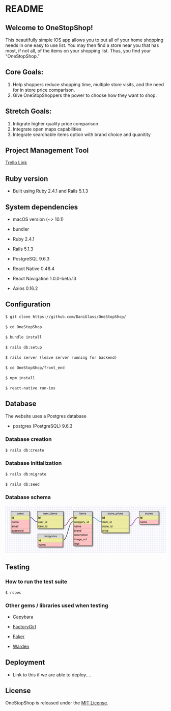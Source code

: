 # README

##  Welcome to OneStopShop!

This beautifully simple IOS app allows you to put all of your home shopping needs in one easy to use list. You may then find a store near you that has most, if not all, of the items on your shopping list. Thus, you find your "OneStopShop." 

## Core Goals:

1. Help shoppers reduce shopping time, multiple store visits, and the need for in store price comparison.  
2. Give OneStopShoppers the power to choose how they want to shop. 

## Stretch Goals:

1. Intigrate higher quality price comparison
2. Integrate open maps capabilities
3. Integrate searchable items option with brand choice and quanitity

## Project Management Tool

[Trello Link](https://trello.com/b/6IKQtjuC/main)

## Ruby version

* Built using Ruby 2.4.1 and Rails 5.1.3

## System dependencies

* macOS version (~> 10.1)

* bundler

* Ruby 2.4.1

* Rails 5.1.3

* PostgreSQL 9.6.3

* React Native 0.48.4

* React Navigation 1.0.0-beta.13

* Axios 0.16.2

## Configuration

    $ git clone https://github.com/DaniGlass/OneStopShop/

    $ cd OneStopShop

    $ bundle install

    $ rails db:setup

    $ rails server (leave server running for backend)
    
    $ cd OneStopShop/front_end
    
    $ npm install
    
    $ react-native run-ios

## Database

The website uses a Postgres database

* postgres (PostgreSQL) 9.6.3

### Database creation

    $ rails db:create

### Database initialization

    $ rails db:migrate

    $ rails db:seed

### Database schema

![DB schema](https://github.com/DaniGlass/OneStopShop/blob/master/OneStopShopSchema.png)

## Testing

### How to run the test suite

    $ rspec


### Other gems / libraries used when testing

* [Capybara](https://github.com/teamcapybara/capybara)

* [FactoryGirl](https://github.com/thoughtbot/factory_girl)

* [Faker](https://github.com/stympy/faker)

* [Warden](https://github.com/hassox/warden/wiki)

## Deployment

* Link to this if we are able to deploy....

## License

OneStopShop is released under the [MIT License](https://opensource.org/licenses/MIT).
